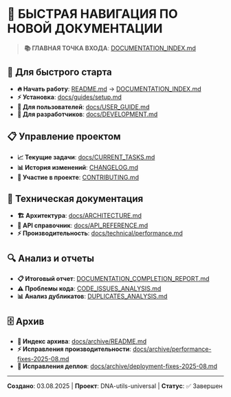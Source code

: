 # 🎯 БЫСТРАЯ НАВИГАЦИЯ ПО НОВОЙ ДОКУМЕНТАЦИИ

> **📚 ГЛАВНАЯ ТОЧКА ВХОДА**: [DOCUMENTATION_INDEX.md](DOCUMENTATION_INDEX.md)

## 🚀 Для быстрого старта

- **🔥 Начать работу**: [README.md](README.md) → [DOCUMENTATION_INDEX.md](DOCUMENTATION_INDEX.md)
- **⚡ Установка**: [docs/guides/setup.md](docs/guides/setup.md)
- **👤 Для пользователей**: [docs/USER_GUIDE.md](docs/USER_GUIDE.md)
- **🔧 Для разработчиков**: [docs/DEVELOPMENT.md](docs/DEVELOPMENT.md)

## 📋 Управление проектом

- **📈 Текущие задачи**: [docs/CURRENT_TASKS.md](docs/CURRENT_TASKS.md)
- **📊 История изменений**: [CHANGELOG.md](CHANGELOG.md)
- **🤝 Участие в проекте**: [CONTRIBUTING.md](CONTRIBUTING.md)

## 📖 Техническая документация

- **🏗️ Архитектура**: [docs/ARCHITECTURE.md](docs/ARCHITECTURE.md)
- **📡 API справочник**: [docs/API_REFERENCE.md](docs/API_REFERENCE.md)
- **⚡ Производительность**: [docs/technical/performance.md](docs/technical/performance.md)

## 🔍 Анализ и отчеты

- **📋 Итоговый отчет**: [DOCUMENTATION_COMPLETION_REPORT.md](DOCUMENTATION_COMPLETION_REPORT.md)
- **⚠️ Проблемы кода**: [CODE_ISSUES_ANALYSIS.md](CODE_ISSUES_ANALYSIS.md)
- **📊 Анализ дубликатов**: [DUPLICATES_ANALYSIS.md](DUPLICATES_ANALYSIS.md)

## 🗄️ Архив

- **📁 Индекс архива**: [docs/archive/README.md](docs/archive/README.md)
- **⚡ Исправления производительности**: [docs/archive/performance-fixes-2025-08.md](docs/archive/performance-fixes-2025-08.md)
- **🚀 Исправления деплоя**: [docs/archive/deployment-fixes-2025-08.md](docs/archive/deployment-fixes-2025-08.md)

---

**Создано**: 03.08.2025 | **Проект**: DNA-utils-universal | **Статус**: ✅ Завершен